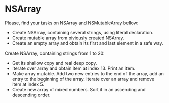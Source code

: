 # NSArray

Please, find your tasks on NSArray and NSMutableArray bellow:
- Create NSArray, containing several strings, using literal declaration.
- Create mutable array from piviously created NSArray.
- Create an empty array and obtain its first and last element in a safe way.

Create NSArray, containing strings from 1 to 20:
- Get its shallow copy and real deep copy.
- Iterate over array and obtain item at index 13. Print an item.
- Make array mutable. Add two new entries to the end of the array, add an entry to the beginning of the array. Iterate over an array and remove item at index 5.
- Create new array of mixed numbers. Sort it in an ascending and descending order.
